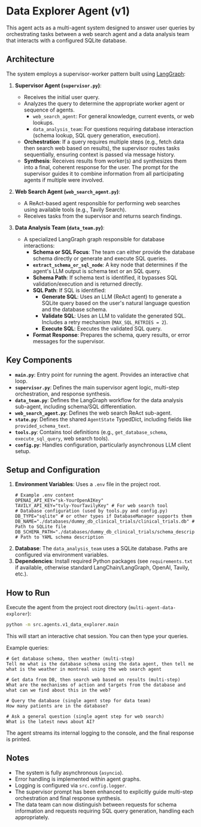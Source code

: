 # Data Explorer Agent (v1)

This agent acts as a multi-agent system designed to answer user queries by orchestrating tasks between a web search agent and a data analysis team that interacts with a configured SQLite database.

## Architecture

The system employs a supervisor-worker pattern built using [LangGraph](https://python.langchain.com/docs/langgraph/):

1.  **Supervisor Agent (`supervisor.py`)**:
    *   Receives the initial user query.
    *   Analyzes the query to determine the appropriate worker agent or sequence of agents.
        *   `web_search_agent`: For general knowledge, current events, or web lookups.
        *   `data_analysis_team`: For questions requiring database interaction (schema lookup, SQL query generation, execution).
    *   **Orchestration**: If a query requires multiple steps (e.g., fetch data then search web based on results), the supervisor routes tasks sequentially, ensuring context is passed via message history.
    *   **Synthesis**: Receives results from worker(s) and synthesizes them into a final, coherent response for the user. The prompt for the supervisor guides it to combine information from all participating agents if multiple were involved.

2.  **Web Search Agent (`web_search_agent.py`)**:
    *   A ReAct-based agent responsible for performing web searches using available tools (e.g., Tavily Search).
    *   Receives tasks from the supervisor and returns search findings.

3.  **Data Analysis Team (`data_team.py`)**:
    *   A specialized LangGraph graph responsible for database interactions:
        *   **Schema or SQL Focus**: The team can either provide the database schema directly or generate and execute SQL queries.
        *   **`extract_schema_or_sql_node`**: A key node that determines if the agent's LLM output is schema text or an SQL query.
        *   **Schema Path**: If schema text is identified, it bypasses SQL validation/execution and is returned directly.
        *   **SQL Path**: If SQL is identified:
            *   **Generate SQL**: Uses an LLM (ReAct agent) to generate a SQLite query based on the user's natural language question and the database schema.
            *   **Validate SQL**: Uses an LLM to validate the generated SQL. Includes a retry mechanism (`MAX_SQL_RETRIES = 2`).
            *   **Execute SQL**: Executes the validated SQL query.
        *   **Format Response**: Prepares the schema, query results, or error messages for the supervisor.

## Key Components

*   **`main.py`**: Entry point for running the agent. Provides an interactive chat loop.
*   **`supervisor.py`**: Defines the main supervisor agent logic, multi-step orchestration, and response synthesis.
*   **`data_team.py`**: Defines the LangGraph workflow for the data analysis sub-agent, including schema/SQL differentiation.
*   **`web_search_agent.py`**: Defines the web search ReAct sub-agent.
*   **`state.py`**: Defines the shared `AgentState` TypedDict, including fields like `provided_schema_text`.
*   **`tools.py`**: Contains tool definitions (e.g., `get_database_schema`, `execute_sql_query`, web search tools).
*   **`config.py`**: Handles configuration, particularly asynchronous LLM client setup.

## Setup and Configuration

1.  **Environment Variables**: Uses a `.env` file in the project root.
    ```dotenv
    # Example .env content
    OPENAI_API_KEY="sk-YourOpenAIKey"
    TAVILY_API_KEY="tvly-YourTavilyKey" # For web search tool
    # Database configuration (used by tools.py and config.py)
    DB_TYPE="sqlite" # or other types if DatabaseManager supports them
    DB_NAME="./databases/dummy_db_clinical_trials/clinical_trials.db" # Path to SQLite file
    DB_SCHEMA_PATH="./databases/dummy_db_clinical_trials/schema_description.yaml" # Path to YAML schema description
    ```
2.  **Database**: The `data_analysis_team` uses a SQLite database. Paths are configured via environment variables.
3.  **Dependencies**: Install required Python packages (see `requirements.txt` if available, otherwise standard LangChain/LangGraph, OpenAI, Tavily, etc.).

## How to Run

Execute the agent from the project root directory (`multi-agent-data-explorer`):

```bash
python -m src.agents.v1_data_explorer.main
```

This will start an interactive chat session. You can then type your queries.

Example queries:

```
# Get database schema, then weather (multi-step)
Tell me what is the database schema using the data agent, then tell me what is the weather in montreal using the web search agent

# Get data from DB, then search web based on results (multi-step)
What are the mechanisms of action and targets from the database and what can we find about this in the web?

# Query the database (single agent step for data team)
How many patients are in the database?

# Ask a general question (single agent step for web search)
What is the latest news about AI?
```

The agent streams its internal logging to the console, and the final response is printed.

## Notes

*   The system is fully asynchronous (`asyncio`).
*   Error handling is implemented within agent graphs.
*   Logging is configured via `src.config.logger`.
*   The supervisor prompt has been enhanced to explicitly guide multi-step orchestration and final response synthesis.
*   The data team can now distinguish between requests for schema information and requests requiring SQL query generation, handling each appropriately. 
